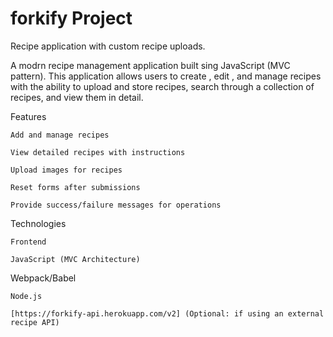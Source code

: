 # forkify Project

Recipe application with custom recipe uploads.

A modrn recipe management application built sing JavaScript (MVC pattern). This application allows users to create , edit , and manage recipes with the ability to upload and store recipes, search through a collection of recipes, and view them in detail.

Features

    Add and manage recipes

    View detailed recipes with instructions

    Upload images for recipes

    Reset forms after submissions

    Provide success/failure messages for operations

Technologies

    Frontend

    JavaScript (MVC Architecture)

Webpack/Babel

    Node.js

    [https://forkify-api.herokuapp.com/v2] (Optional: if using an external recipe API)
